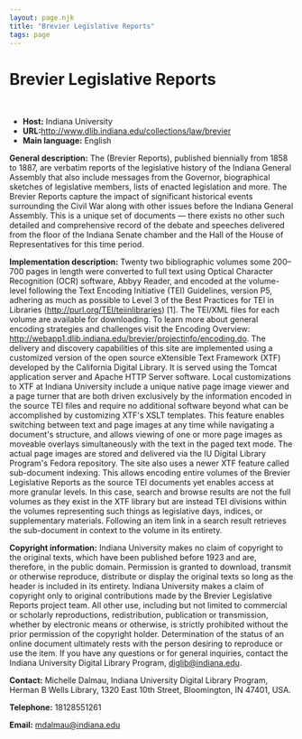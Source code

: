 ```yaml
---
layout: page.njk
title: "Brevier Legislative Reports"
tags: page
---
```

# Brevier Legislative Reports



 
 


* **Host:** Indiana University
* **URL:**<http://www.dlib.indiana.edu/collections/law/brevier>
* **Main language:** English


**General description:** The (Brevier Reports), published biennially from 1858 to 1887, are verbatim reports
 of the legislative history of the Indiana General Assembly that also include messages
 from the
 Governor, biographical sketches of legislative members, lists of enacted legislation
 and more. The Brevier Reports capture the impact of significant historical events
 surrounding the Civil War along with other issues before the Indiana General Assembly.
 This is a unique set of documents — there exists no other such detailed and comprehensive
 record of the debate and speeches delivered from the floor of the Indiana Senate chamber
 and the Hall of the House of Representatives for this time period.
 
 **Implementation description:** Twenty two bibliographic volumes some 200–700 pages in length were converted to full
 text using Optical Character Recognition (OCR) software, Abbyy Reader, and encoded
 at the volume-level following the Text Encoding Initiative (TEI) Guidelines, version
 P5, adhering as much as possible to Level 3 of the Best Practices for TEI in Libraries
 (<http://purl.org/TEI/teiinlibraries>) [1]. The TEI/XML files for each volume are available for downloading. To learn more
 about general encoding strategies and
 challenges visit the Encoding Overview: <http://webapp1.dlib.indiana.edu/brevier/projectinfo/encoding.do>. The delivery and discovery capabilities of this site are implemented using a customized
 version of the open source
 eXtensible Text Framework (XTF) developed by the California Digital Library. It is
 served using the Tomcat application server and Apache HTTP Server software. Local
 customizations to XTF at Indiana University include a unique native page image viewer
 and a page turner that are both driven exclusively by the information encoded in the
 source TEI files and require no additional software beyond what can be accomplished
 by customizing XTF's XSLT templates. This feature enables switching between text and
 page images at any time while navigating a document's structure, and allows viewing
 of one or more page images as moveable overlays simultaneously with the text in the
 paged text mode. The actual page images are stored and delivered via the IU Digital
 Library Program's Fedora repository. The site also
 uses a newer XTF feature called sub-document indexing. This allows encoding entire
 volumes of the Brevier Legislative Reports as the source TEI documents yet enables
 access at more granular levels. In this case, search and browse results are not the
 full volumes as they exist in the XTF library but are instead TEI divisions within
 the volumes representing such things as legislative days, indices, or supplementary
 materials. Following an item link in a search result retrieves the sub-document in
 context to the volume in its entirety.
 
 **Copyright information:** Indiana University makes no claim of copyright to the original texts, which have
 been published before 1923 and are, therefore, in the public domain. Permission is
 granted to download, transmit or otherwise reproduce, distribute or display the original
 texts so long as the
 header is included in its entirety. Indiana University makes a claim of copyright
 only to original contributions made by the Brevier Legislative Reports project team.
 All other use, including but not
 limited to commercial or scholarly reproductions, redistribution, publication or transmission,
 whether by electronic means or otherwise, is strictly prohibited without the prior
 permission of the copyright holder. Determination of the status of an online document
 ultimately rests with the person desiring to reproduce or use the item. If you have
 any questions or for general inquiries, contact
 the Indiana University Digital Library Program, diglib@indiana.edu.
 
 **Contact:** Michelle Dalmau, Indiana University Digital Library Program, Herman B Wells Library,
 1320 East 10th Street, Bloomington, IN 47401, USA.
 
 **Telephone:** 18128551261
 
 **Email:** [mdalmau@indiana.edu](mailto:mdalmau@indiana.edu)
